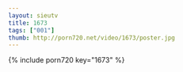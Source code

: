 ```yaml
--- 
layout: sieutv
title: 1673
tags: ["001"]
thumb: http://porn720.net/video/1673/poster.jpg
---
```

{% include porn720 key="1673" %} 
